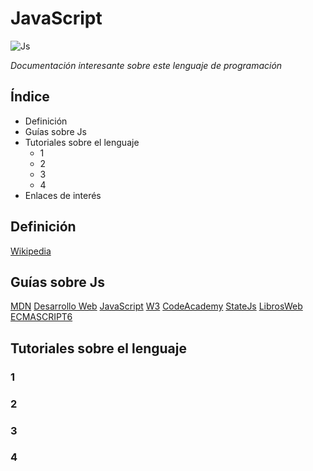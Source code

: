 # JavaScript

![Js](http://opensourceforu.com/wp-content/uploads/2016/10/JavaScript.jpg)

*Documentación interesante sobre este lenguaje de programación*

## Índice

* Definición
* Guías sobre Js
* Tutoriales sobre el lenguaje
  * 1
  * 2
  * 3
  * 4
* Enlaces de interés

## Definición

[Wikipedia](https://es.wikipedia.org/wiki/JavaScript)

## Guías sobre Js

[MDN](https://developer.mozilla.org/es/docs/Web/JavaScript)
[Desarrollo Web](https://desarrolloweb.com/manuales/manual-javascript.html)
[JavaScript](https://www.javascript.com/)
[W3](https://www.w3schools.com/js/)
[CodeAcademy](https://www.codecademy.com/es/tracks/javascript-traduccion-al-espanol-america-latina-clone)
[StateJs](http://stateofjs.com/)
[LibrosWeb](http://librosweb.es/libro/javascript/)
[ECMASCRIPT6](https://sergiodxa.github.io/es6/)


## Tutoriales sobre el lenguaje
### 1
### 2
### 3
### 4
